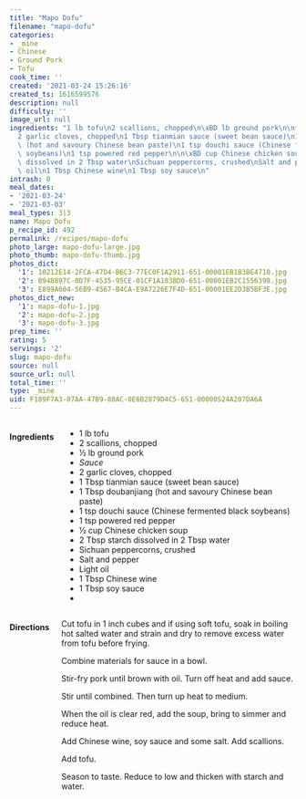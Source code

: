 ```yaml
---
title: "Mapo Dofu"
filename: "mapo-dofu"
categories:
- _mine
- Chinese
- Ground Pork
- Tofu
cook_time: ''
created: '2021-03-24 15:26:16'
created_ts: 1616599576
description: null
difficulty: ''
image_url: null
ingredients: "1 lb tofu\n2 scallions, chopped\n\xBD lb ground pork\n\n*Sauce*\n\n\
  2 garlic cloves, chopped\n1 Tbsp tianmian sauce (sweet bean sauce)\n1 Tbsp doubanjiang\
  \ (hot and savoury Chinese bean paste)\n1 tsp douchi sauce (Chinese fermented black\
  \ soybeans)\n1 tsp powered red pepper\n\n\xBD cup Chinese chicken soup\n2 Tbsp starch\
  \ dissolved in 2 Tbsp water\nSichuan peppercorns, crushed\nSalt and pepper\nLight\
  \ oil\n1 Tbsp Chinese wine\n1 Tbsp soy sauce\n"
intrash: 0
meal_dates:
- '2021-03-24'
- '2021-03-03'
meal_types: 3|3
name: Mapo Dofu
p_recipe_id: 492
permalink: /recipes/mapo-dofu
photo_large: mapo-dofu-large.jpg
photo_thumb: mapo-dofu-thumb.jpg
photos_dict:
  '1': 10212E14-2FCA-47D4-B6C3-77EC0F1A2911-651-00001EB1B3BE4710.jpg
  '2': B948897C-0D7F-4535-95CE-01CF1A183BD0-651-00001EB2C1556398.jpg
  '3': E899A604-56B9-4567-B4CA-E9A7226E7F4D-651-00001EE2D3B5BF3E.jpg
photos_dict_new:
  '1': mapo-dofu-1.jpg
  '2': mapo-dofu-2.jpg
  '3': mapo-dofu-3.jpg
prep_time: ''
rating: 5
servings: '2'
slug: mapo-dofu
source: null
source_url: null
total_time: ''
type: _mine
uid: F189F7A3-07AA-47B9-80AC-0E6B2879D4C5-651-00000524A207DA6A
---
```

<div class="large-8 medium-7 columns" id="writeup">	</div><!-- #writeup -->
</div><!-- #row-one -->
<div class="row" id="row-two">	<div class="medium-4 small-5 columns" id="ingredients"><h4>Ingredients</h4><div class="box box-ingredients content"><ul>
<li>1 lb tofu</li>
<li>2 scallions, chopped</li>
<li>½ lb ground pork</li>
<li><em>Sauce</em></li>
<li>2 garlic cloves, chopped</li>
<li>1 Tbsp tianmian sauce (sweet bean sauce)</li>
<li>1 Tbsp doubanjiang (hot and savoury Chinese bean paste)</li>
<li>1 tsp douchi sauce (Chinese fermented black soybeans)</li>
<li>1 tsp powered red pepper</li>
<li>½ cup Chinese chicken soup</li>
<li>2 Tbsp starch dissolved in 2 Tbsp water</li>
<li>Sichuan peppercorns, crushed</li>
<li>Salt and pepper</li>
<li>Light oil</li>
<li>1 Tbsp Chinese wine</li>
<li>1 Tbsp soy sauce</li>
<li></li>
</ul>
</div>	</div>	<div class="medium-6 small-7 columns" id="directions"><h4>Directions</h4><div class="box box-directions content"><p>Cut tofu in 1 inch cubes and if using soft tofu, soak in boiling hot salted water and strain and dry to remove excess water from tofu before frying.</p>
<p>Combine materials for sauce in a bowl.</p>
<p>Stir-fry pork until brown with oil. Turn off heat and add sauce.</p>
<p>Stir until combined. Then turn up heat to medium.</p>
<p>When the oil is clear red, add the soup, bring to simmer and reduce heat.</p>
<p>Add Chinese wine, soy sauce and some salt. Add scallions.</p>
<p>Add tofu.</p>
<p>Season to taste. Reduce to low and thicken with starch and water.</p>
</div>	</div>